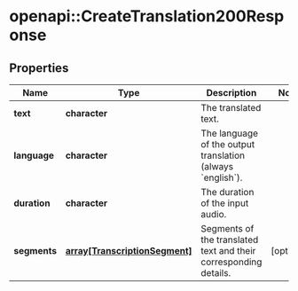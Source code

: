 # openapi::CreateTranslation200Response


## Properties
Name | Type | Description | Notes
------------ | ------------- | ------------- | -------------
**text** | **character** | The translated text. | 
**language** | **character** | The language of the output translation (always &#x60;english&#x60;). | 
**duration** | **character** | The duration of the input audio. | 
**segments** | [**array[TranscriptionSegment]**](TranscriptionSegment.md) | Segments of the translated text and their corresponding details. | [optional] 


